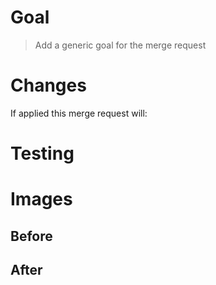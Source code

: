 # Goal

> Add a generic goal for the merge request

# Changes

If applied this merge request will:

# Testing

# Images

## Before

## After
